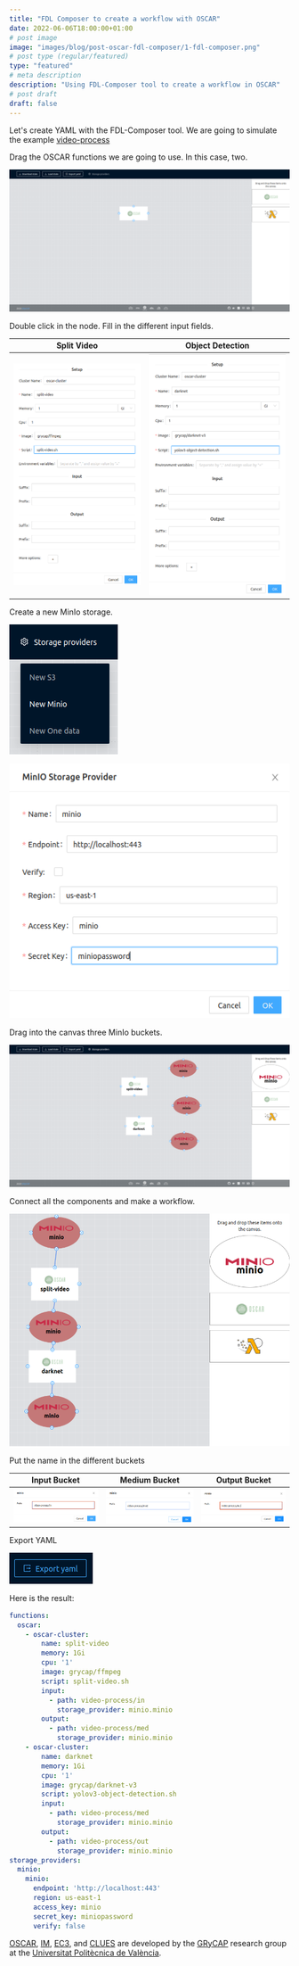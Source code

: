 ```yaml
---
title: "FDL Composer to create a workflow with OSCAR"
date: 2022-06-06T18:00:00+01:00
# post image
image: "images/blog/post-oscar-fdl-composer/1-fdl-composer.png"
# post type (regular/featured)
type: "featured"
# meta description
description: "Using FDL-Composer tool to create a workflow in OSCAR"
# post draft
draft: false
---
```


Let's create YAML with the FDL-Composer tool. We are going to simulate the example [video-process](https://github.com/grycap/oscar/tree/master/examples/video-process)

Drag the OSCAR functions we are going to use. In this case, two.

![2-fdl-composer.png](images/blog/post-oscar-fdl-composer/2-fdl-composer.png)

Double click in the node. Fill in the different input fields.

Split Video             |  Object Detection
:-------------------------:|:-------------------------:
![3-fdl-composer.png](images/blog/post-oscar-fdl-composer/3-fdl-composer.png)  |  ![4-fdl-composer.png](images/blog/post-oscar-fdl-composer/4-fdl-composer.png)

Create a new MinIo storage.

![5-fdl-composer.png](images/blog/post-oscar-fdl-composer/5-fdl-composer.png)

![6-fdl-composer.png](images/blog/post-oscar-fdl-composer/6-fdl-composer.png)

Drag into the canvas three MinIo buckets.

![7-fdl-composer.png](images/blog/post-oscar-fdl-composer/7-fdl-composer.png)

Connect all the components and make a workflow.

![8-fdl-composer.png](images/blog/post-oscar-fdl-composer/8-fdl-composer.png)

Put the name in the different buckets

Input Bucket      |  Medium Bucket |  Output Bucket
:-------------------------:|:-------------------------:|:-------------------------:
![9-fdl-composer.png](images/blog/post-oscar-fdl-composer/9-fdl-composer.png) | ![10-fdl-composer.png](images/blog/post-oscar-fdl-composer/10-fdl-composer.png) | ![11-fdl-composer.png](images/blog/post-oscar-fdl-composer/11-fdl-composer.png)

Export YAML

![12-fdl-composer.png](images/blog/post-oscar-fdl-composer/12-fdl-composer.png)

Here is the result:

``` yaml
functions:
  oscar:
    - oscar-cluster:
        name: split-video
        memory: 1Gi
        cpu: '1'
        image: grycap/ffmpeg
        script: split-video.sh
        input:
          - path: video-process/in
            storage_provider: minio.minio
        output:
          - path: video-process/med
            storage_provider: minio.minio
    - oscar-cluster:
        name: darknet
        memory: 1Gi
        cpu: '1'
        image: grycap/darknet-v3
        script: yolov3-object-detection.sh
        input:
          - path: video-process/med
            storage_provider: minio.minio
        output:
          - path: video-process/out
            storage_provider: minio.minio
storage_providers:
  minio:
    minio:
      endpoint: 'http://localhost:443'
      region: us-east-1
      access_key: minio
      secret_key: miniopassword
      verify: false
```

[OSCAR](https://grycap.github.io/oscar/), [IM](http://www.grycap.upv.es/im), [EC3](https://github.com/grycap/ec3), and [CLUES](https://www.grycap.upv.es/clues/) are developed by the [GRyCAP](https://www.grycap.upv.es/) research group at the [Universitat Politècnica de València](https://www.upv.es/).
